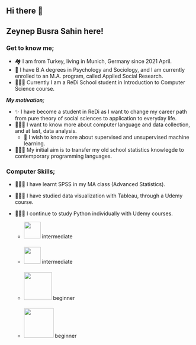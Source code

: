 ## Hi there 👋
## Zeynep Busra Sahin here! 

### Get to know me;
- 🏘️ I am from Turkey, living in Munich, Germany since 2021 April.
- 🏫 I have B.A degrees in Psychology and Sociology, and I am currently enrolled to an M.A. program, called Applied Social Research.
- 👩🏻‍🎓 Currently I am a ReDi School student in Introduction to Computer Science course. 

***My motivation;***

- ✨ I have become a student in ReDi as I want to change my career path from pure theory of social sciences to application to everyday life.
- 👩🏻‍💻 I want to know more about computer language and data collection, and at last, data analysis. 
    - 🤖 I wish to know more about supervised and unsupervised machine learning. 
- 👩🏻‍🦳 My initial aim is to transfer my old school statistics knowlegde to contemporary programming languages.

### Computer Skills;
- 👩🏻‍💻 I have learnt SPSS in my MA class (Advanced Statistics).
- 👩🏻‍💻 I have studied data visualization with Tableau, through a Udemy course.
- 👩🏻‍💻 I continue to study Python individually with Udemy courses.


    - <p> <img src="https://banner2.cleanpng.com/20180523/gss/kisspng-spss-modeler-ibm-computer-software-statistics-boards-5b05cf77cc75f0.3151321715271074478375.jpg" width="45" <h4> intermediate <h4> </p>
    - <p> <img src="https://banner2.cleanpng.com/20180331/bce/kisspng-microsoft-excel-microsoft-project-logo-microsoft-w-excel-5abfec581e5118.3452195915225273201242.jpg" width="45" <h4> intermediate <h4> </p>
    - <p> <img src="https://www.python.org/static/community_logos/python-logo-master-v3-TM-flattened.png" width="75" <h4> beginner <h4> </p>
    - <p> <img src="https://upload.wikimedia.org/wikipedia/commons/4/4b/Tableau_Logo.png" width="80" <h4> beginner <h4> </p>


<!--
**zeybus/zeybus** is a ✨ _special_ ✨ repository because its `README.md` (this file) appears on your GitHub profile.

Here are some ideas to get you started:

- 🔭 I’m currently working on ...
- 🌱 I’m currently learning ...
- 👯 I’m looking to collaborate on ...
- 🤔 I’m looking for help with ...
- 💬 Ask me about ...
- 📫 How to reach me: ...
- 😄 Pronouns: ...
- ⚡ Fun fact: ...
-->
